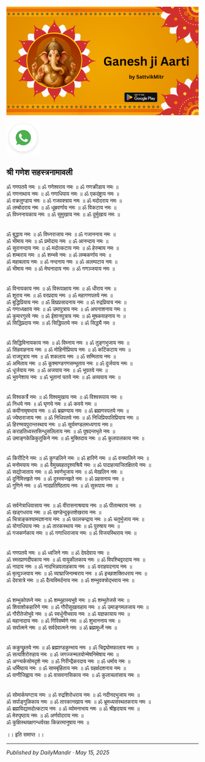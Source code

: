 <!-- Banner SVG -->
![Banner](https://raw.githubusercontent.com/anandwana001/content-repo/refs/heads/main/aarti/ganesh/ganesh_ji_aarti_banner.png)

<!-- Share & WhatsApp icons as SVG -->
<a href="https://api.whatsapp.com/send?text=Check%20out%20this%20article%20in%20the%20Hanuman%20Chalisa%20app%3A%20https%3A%2F%2Fwww.sattvikmitr.com%2Farticles%3FcontentUrl%3Dhttps%253A%252F%252Fraw.githubusercontent.com%252Fanandwana001%252Fcontent-repo%252Frefs%252Fheads%252Fmain%252Faarti%252Fganesh%252Fganesh_aarti_english.md%26title%3DGanesh%2520Aarti">
  <img src="https://raw.githubusercontent.com/anandwana001/content-repo/refs/heads/main/assets/ic_wtsapp_share_rounded.svg" alt="WhatsApp"/>
</a>

<br>

## श्री गणेश सहस्त्रनामावली

ॐ गणपतये नमः ॥ ॐ गणेश्वराय नमः ॥ ॐ गणक्रीडाय नमः ॥<br>
ॐ गणनाथाय नमः ॥ ॐ गणाधिपाय नमः ॥ ॐ एकदंष्ट्राय नमः ॥<br>
ॐ वक्रतुण्डाय नमः ॥ ॐ गजवक्त्राय नमः ॥ ॐ मदोदराय नमः ॥<br>
ॐ लम्बोदराय नमः ॥ ॐ धूम्रवर्णाय नमः ॥ ॐ विकटाय नमः ॥<br>
ॐ विघ्ननायकाय नमः ॥ ॐ सुमुखाय नमः ॥ ॐ दुर्मुखाय नमः ॥<br>
<br><br>
ॐ बुद्धाय नमः ॥ ॐ विघ्नराजाय नमः ॥ ॐ गजाननाय नमः ॥<br>
ॐ भीमाय नमः ॥ ॐ प्रमोदाय नमः ॥ ॐ आनन्दाय नमः ॥<br>
ॐ सुरानन्दाय नमः ॥ ॐ मदोत्कटाय नमः ॥ ॐ हेरम्बाय नमः ॥<br>
ॐ शम्बराय नमः ॥ ॐ शम्भवे नमः ॥ ॐ लम्बकर्णाय नमः ॥<br>
ॐ महाबलाय नमः ॥ ॐ नन्दनाय नमः ॥ ॐ अलम्पटाय नमः ॥<br>
ॐ भीमाय नमः ॥ ॐ मेघनादाय नमः ॥ ॐ गणञ्जयाय नमः ॥<br>
<br><br>
ॐ विनायकाय नमः ॥ ॐ विरूपाक्षाय नमः ॥ ॐ धीराय नमः ॥<br>
ॐ शूराय नमः ॥ ॐ वरप्रदाय नमः ॥ ॐ महागणपतये नमः ॥<br>
ॐ बुद्धिप्रियाय नमः ॥ ॐ क्षिप्रप्रसादनाय नमः ॥ ॐ रुद्रप्रियाय नमः ॥<br>
ॐ गणाध्यक्षाय नमः ॥ ॐ उमापुत्राय नमः ॥ ॐ अघनाशनाय नमः ॥<br>
ॐ कुमारगुरवे नमः ॥ ॐ ईशानपुत्राय नमः ॥ ॐ मूषकवाहनाय नः ॥<br>
ॐ सिद्धिप्रदाय नमः ॥ ॐ सिद्धिपतये नमः ॥ ॐ सिद्ध्यै नमः ॥<br>
<br><br>
ॐ सिद्धिविनायकाय नमः ॥ ॐ विघ्नाय नमः ॥ ॐ तुङ्गभुजाय नमः ॥<br>
ॐ सिंहवाहनाय नमः ॥ ॐ मोहिनीप्रियाय नमः ॥ ॐ कटिंकटाय नमः ॥<br>
ॐ राजपूत्राय नमः ॥ ॐ शकलाय नमः ॥ ॐ सम्मिताय नमः ॥<br>
ॐ अमिताय नमः ॥ ॐ कूश्माण्डगणसम्भूताय नमः ॥ ॐ दुर्जयाय नमः ॥<br>
ॐ धूर्जयाय नमः ॥ ॐ अजयाय नमः ॥ ॐ भूपतये नमः ॥<br>
ॐ भुवनेशाय नमः ॥ ॐ भूतानां पतये नमः ॥ ॐ अव्ययाय नमः ॥<br>
<br><br>
ॐ विश्वकर्त्रे नमः ॥ ॐ विश्वमुखाय नमः ॥ ॐ विश्वरूपाय नमः ॥<br>
ॐ निधये नमः ॥ ॐ घृणये नमः ॥ ॐ कवये नमः ॥<br>
ॐ कवीनामृषभाय नमः ॥ ॐ ब्रह्मण्याय नमः ॥ ॐ ब्रह्मणस्पतये नमः ॥<br>
ॐ ज्येष्ठराजाय नमः ॥ ॐ निधिपतये नमः ॥ ॐ निधिप्रियपतिप्रियाय नमः ॥<br>
ॐ हिरण्मयपुरान्तस्थाय नमः ॥ ॐ सूर्यमण्डलमध्यगाय नमः॥ <br>
ॐ कराहतिध्वस्तसिन्धुसलिलाय नमः ॥ ॐ पूषदन्तभृते नमः ॥<br>
ॐ उमाङ्गकेळिकुतुकिने नमः ॥ ॐ मुक्तिदाय नमः ॥ ॐ कुलपालकाय नमः ॥<br> 
<br><br>
ॐ किरीटिने नमः ॥ ॐ कुण्डलिने नमः ॥ ॐ हारिणे नमः ॥ ॐ वनमालिने नमः ॥<br>
ॐ मनोमयाय नमः ॥ ॐ वैमुख्यहतदृश्यश्रियै नमः ॥ ॐ पादाहत्याजितक्षितये नमः ॥<br>
ॐ सद्योजाताय नमः ॥ ॐ स्वर्णभुजाय नमः ॥ ॐ मेखलिन नमः ॥<br>
ॐ दुर्निमित्तहृते नमः ॥ ॐ दुस्स्वप्नहृते नमः ॥ ॐ प्रहसनाय नमः ॥<br>
ॐ गुणिने नमः ॥ ॐ नादप्रतिष्ठिताय नमः ॥ ॐ सुरूपाय नमः ॥<br>
<br><br>
ॐ सर्वनेत्राधिवासाय नमः ॥ ॐ वीरासनाश्रयाय नमः ॥ ॐ पीताम्बराय नमः ॥<br>
ॐ खड्गधराय नमः ॥ ॐ खण्डेन्दुकृतशेखराय नमः ॥<br>
ॐ चित्राङ्कश्यामदशनाय नमः ॥ ॐ फालचन्द्राय नमः ॥ ॐ चतुर्भुजाय नमः ॥<br>
ॐ योगाधिपाय नमः ॥ ॐ तारकस्थाय नमः ॥ ॐ पुरुषाय नमः ॥<br>
ॐ गजकर्णकाय नमः ॥ ॐ गणाधिराजाय नमः ॥ ॐ विजयस्थिराय नमः ॥<br>
<br><br>
ॐ गणपतये नमः ॥ ॐ ध्वजिने नमः ॥ ॐ देवदेवाय नमः ॥<br>
ॐ स्मरप्राणदीपकाय नमः ॥ ॐ वायुकीलकाय नमः ॥ ॐ विपश्चिद्वरदाय नमः ॥<br>
ॐ नादाय नमः ॥ ॐ नादभिन्नवलाहकाय नमः ॥ ॐ वराहवदनाय नमः ॥<br>
ॐ मृत्युञ्जयाय नमः ॥ ॐ व्याघ्राजिनाम्बराय नमः ॥ ॐ इच्छाशक्तिधराय नमः ॥<br>
ॐ देवत्रात्रे नमः ॥ ॐ दैत्यविमर्दनाय नमः ॥ ॐ शम्भुवक्त्रोद्भवाय नमः ॥<br>
<br><br>
ॐ शम्भुकोपघ्ने नमः ॥ ॐ शम्भुहास्यभुवे नमः ॥ ॐ शम्भुतेजसे नमः ॥<br>
ॐ शिवाशोकहारिणे नमः ॥ ॐ गौरीसुखावहाय नमः ॥ ॐ उमाङ्गमलजाय नमः ॥<br>
ॐ गौरीतेजोभुवे नमः ॥ ॐ स्वर्धुनीभवाय नमः ॥ ॐ यज्ञकायाय नमः ॥<br>
ॐ महानादाय नमः ॥ ॐ गिरिवर्ष्मणे नमः ॥ ॐ शुभाननाय नमः ॥<br>
ॐ सर्वात्मने नमः ॥ ॐ सर्वदेवात्मने नमः ॥ ॐ ब्रह्ममूर्ध्ने नमः ॥<br>
<br><br>
ॐ ककुप्छ्रुतये नमः ॥ ॐ ब्रह्माण्डकुम्भाय नमः ॥ ॐ चिद्व्योमफालाय नमः ॥<br>
ॐ सत्यशिरोरुहाय नमः ॥ ॐ जगज्जन्मलयोन्मेषनिमेषाय नमः ॥<br>
ॐ अग्न्यर्कसोमदृशे नमः ॥ ॐ गिरीन्द्रैकरदाय नमः ॥ ॐ धर्माय नमः ॥<br>
ॐ धर्मिष्ठाय नमः ॥ ॐ सामबृंहिताय नमः ॥ ॐ ग्रहर्क्षदशनाय नमः ॥<br>
ॐ वाणीजिह्वाय नमः ॥ ॐ वासवनासिकाय नमः ॥ ॐ कुलाचलांसाय नमः ॥<br>
<br><br>
ॐ सोमार्कघण्टाय नमः ॥ ॐ रुद्रशिरोधराय नमः ॥ ॐ नदीनदभुजाय नमः ॥<br>
ॐ सर्पाङ्गुळिकाय नमः ॥ ॐ तारकानखाय नमः ॥ ॐ भ्रूमध्यसंस्थतकराय नमः ॥<br>
ॐ ब्रह्मविद्यामदोत्कटाय नमः ॥ ॐ व्योमनाभाय नमः ॥ ॐ श्रीहृदयाय नमः ॥<br>
ॐ मेरुपृष्ठाय नमः ॥ ॐ अर्णवोदराय नमः ॥<br>
ॐ कुक्षिस्थयक्षगन्धर्वरक्षः किन्नरमानुषाय नमः ॥<br>

।। इति समाप्त ।।

---

*Published by DailyMandir · May 15, 2025*

